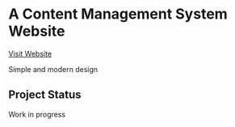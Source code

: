 # A Content Management System Website

[Visit Website](https://cms-liard-seven.vercel.app/)

Simple and modern design

## Project Status

Work in progress
